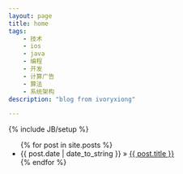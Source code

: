 ```yaml
---
layout: page
title: home
tags:
    - 技术
    - ios
    - java
    - 编程
    - 开发
    - 计算广告
    - 算法
    - 系统架构
description: "blog from ivoryxiong"

---
```

{% include JB/setup %}
<ul class="posts">
  {% for post in site.posts %}
    <li><span>{{ post.date | date_to_string }}</span> &raquo; <a href="{{ BASE_PATH }}{{ post.url }}">{{ post.title }}</a></li>
  {% endfor %}
</ul>
